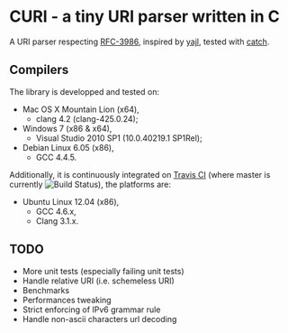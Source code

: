 # CURI - a tiny URI parser written in C #

A URI parser respecting [RFC-3986](http://tools.ietf.org/html/rfc3986), inspired by [yajl](http://lloyd.github.io/yajl/), tested with [catch](https://github.com/philsquared/Catch).

## Compilers ##

The library is developped and tested on:
- Mac OS X Mountain Lion (x64),
    - clang 4.2 (clang-425.0.24);
- Windows 7 (x86 & x64),
    - Visual Studio 2010 SP1 (10.0.40219.1 SP1Rel);
- Debian Linux 6.05 (x86),
    - GCC 4.4.5.

Additionally, it is continuously integrated on [Travis CI](https://travis-ci.org/cloderic/curi) (where master is currently ![Build Status](https://travis-ci.org/cloderic/curi.png?branch=master)), the platforms are:
- Ubuntu Linux 12.04 (x86),
    - GCC 4.6.x,
    - Clang 3.1.x.
    
## TODO ##

- More unit tests (especially failing unit tests)
- Handle relative URI (i.e. schemeless URI)
- Benchmarks
- Performances tweaking
- Strict enforcing of IPv6 grammar rule
- Handle non-ascii characters url decoding


